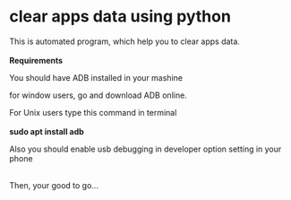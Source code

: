 # clear apps data using python
This is automated program, 
which help you to clear apps data.
<br />
<br />
<b>Requirements</b>
<p>
You should have ADB installed in your 
mashine
</p>
<p>for window users, go and download ADB online.</p>
<p>For Unix users type this command in terminal<br />
<br />
<b>sudo apt install adb</b>
</p> 

<p>Also you should enable usb debugging
in developer option setting in your phone</p>
<br />
Then, your good to go...
